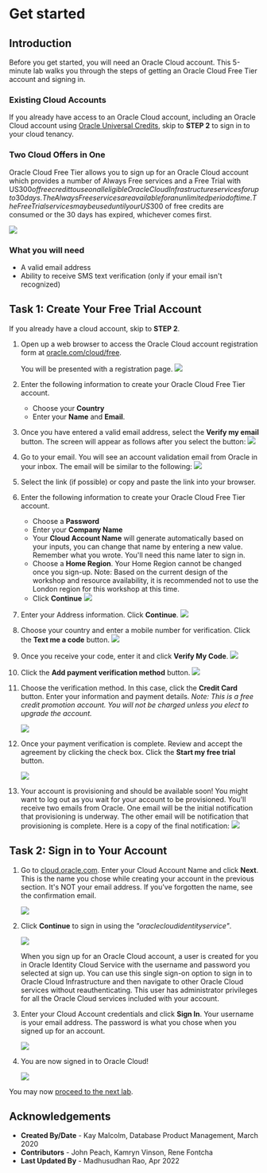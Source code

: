 # Get started

## Introduction

Before you get started, you will need an Oracle Cloud account. This 5-minute lab walks you through the steps of getting an Oracle Cloud Free Tier account and signing in.

### Existing Cloud Accounts

If you already have access to an Oracle Cloud account, including an Oracle Cloud account using [Oracle Universal Credits](https://docs.oracle.com/en/cloud/get-started/subscriptions-cloud/csgsg/universal-credits.html), skip to **STEP 2** to sign in to your cloud tenancy.

### Two Cloud Offers in One

Oracle Cloud Free Tier allows you to sign up for an Oracle Cloud account which provides a number of Always Free services and a Free Trial with US$300 of free credit to use on all eligible Oracle Cloud Infrastructure services for up to 30 days. The Always Free services are available for an unlimited period of time. The Free Trial services may be used until your US$300 of free credits are consumed or the 30 days has expired, whichever comes first.

![](https://oracle-livelabs.github.io/common/labs/cloud-login/images/freetrial.png " ")

### What you will need

* A valid email address
* Ability to receive SMS text verification (only if your email isn't recognized)

## Task 1: Create Your Free Trial Account

If you already have a cloud account, skip to **STEP 2**.

1. Open up a web browser to access the Oracle Cloud account registration form at [oracle.com/cloud/free](https://signup.cloud.oracle.com).

   You will be presented with a registration page.
       ![](https://oracle-livelabs.github.io/common/labs/cloud-login/images/cloud-infrastructure.png " ")
2.  Enter the following information to create your Oracle Cloud Free Tier account.
    * Choose your **Country**
    * Enter your **Name** and **Email**.

3. Once you have entered a valid email address, select the **Verify my email** button.
    The screen will appear as follows after you select the button:
       ![](https://oracle-livelabs.github.io/common/labs/cloud-login/images/verify-email.png " ")

4. Go to your email. You will see an account validation email from Oracle in your inbox. The email will be similar to the following:
       ![](https://oracle-livelabs.github.io/common/labs/cloud-login/images/verification-mail.png " ")

5. Select the link (if possible) or copy and paste the link into your browser.

6. Enter the following information to create your Oracle Cloud Free Tier account.
    - Choose a **Password**
    - Enter your **Company Name**
    - Your **Cloud Account Name** will generate automatically based on your inputs, you can change that name by entering a new value. Remember what you wrote. You'll need this name later to sign in.
    - Choose a **Home Region**.  Your Home Region cannot be changed once you sign-up. Note: Based on the current design of the workshop and resource availability, it is recommended not to use the London region for this workshop at this time.
    - Click **Continue**
    ![](https://oracle-livelabs.github.io/common/labs/cloud-login/images/account-info.png " ")


7.  Enter your Address information.  Click **Continue**.
          ![](https://oracle-livelabs.github.io/common/labs/cloud-login/images/free-tier-address.png " ")

8.  Choose your country and enter a mobile number for verification.   Click the **Text me a code** button.
          ![](https://oracle-livelabs.github.io/common/labs/cloud-login/images/free-tier-address-2.png " ")

9. Once you receive your code, enter it and click **Verify My Code**.
          ![](https://oracle-livelabs.github.io/common/labs/cloud-login/images/free-tier-address-4.png " ")

10. Click the **Add payment verification method** button.
          ![](https://oracle-livelabs.github.io/common/labs/cloud-login/images/free-tier-payment-1.png " ")  

11. Choose the verification method. In this case, click the **Credit Card** button. Enter your information and payment details. *Note: This is a free credit promotion account. You will not be charged unless you elect to upgrade the account.*

    ![](https://oracle-livelabs.github.io/common/labs/cloud-login/images/free-tier-payment-2.png " ")

12. Once your payment verification is complete.  Review and accept the agreement by clicking the check box.  Click the **Start my free trial** button.

    ![](https://oracle-livelabs.github.io/common/labs/cloud-login/images/free-tier-agreement.png " ")

13. Your account is provisioning and should be available soon! You might want to log out as you wait for your account to be provisioned. You'll receive two emails from Oracle. One email will be the initial notification that provisioning is underway. The other email will be notification that provisioning is complete. Here is a copy of the final notification:
       ![](https://oracle-livelabs.github.io/common/labs/cloud-login/images/account-provisioned.png " ")

## Task 2: Sign in to Your Account

1. Go to [cloud.oracle.com](https://cloud.oracle.com). Enter your Cloud Account Name and click **Next**. This is the name you chose while creating your account in the previous section. It's NOT your email address. If you've forgotten the name, see the confirmation email.

    ![](https://oracle-livelabs.github.io/common/labs/cloud-login/images/cloud-oracle.png " ")

2. Click **Continue** to sign in using the *"oraclecloudidentityservice"*.

   ![](https://oracle-livelabs.github.io/common/labs/cloud-login/images/cloud-login-tenant-single-sigon.png " ")

   When you sign up for an Oracle Cloud account, a user is created for you in Oracle Identity Cloud Service with the username and password you selected at sign up. You can use this single sign-on option to sign in to Oracle Cloud Infrastructure and then navigate to other Oracle Cloud services without reauthenticating. This user has administrator privileges for all the Oracle Cloud services included with your account.

3. Enter your Cloud Account credentials and click **Sign In**. Your username is your email address. The password is what you chose when you signed up for an account.

     ![](https://oracle-livelabs.github.io/common/labs/cloud-login/images/oci-signin-single-signon.png " ")

4. You are now signed in to Oracle Cloud!

    ![](https://oracle-livelabs.github.io/common/images/console/home-page.png " ")

You may now [proceed to the next lab](#next).


## **Acknowledgements**

- **Created By/Date** - Kay Malcolm, Database Product Management, March 2020
- **Contributors** - John Peach, Kamryn Vinson, Rene Fontcha
- **Last Updated By** - Madhusudhan Rao, Apr 2022
